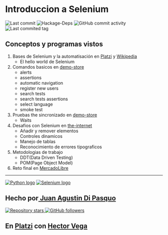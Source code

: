 # Introduccion a Selenium

![Last commit](https://img.shields.io/github/last-commit/jad200/introduccion_Selenium) ![Hackage-Deps](https://img.shields.io/hackage-deps/v/selenium) ![GitHub commit activity](https://bit.ly/3yxGkvd) ![Last commited tag](https://bit.ly/39nrXPP) 

## Conceptos y programas vistos

1.	Bases de Selenium y la automatisación en [Platzi](https://platzi.com/home "Platzi") y [Wikipedia](https://www.wikipedia.org "Wikipedia")
	- El hello world  de Selenium
2. Comandos basicos en [demo-store](http://demo-store.seleniumacademy.com/ "demo-store") 
	- alerts
	- assertions
	- automatic navigation
	- register new users
	- search tests
	- search tests assertions
	- select language
	- smoke test
3.	Pruebas the sincronizado en [demo-store](http://demo-store.seleniumacademy.com/ "demo-store") 
	- Waits
4.	Desafios con Selenium en [the-internet](http://the-internet.herokuapp.com/ "the-internet")
	- Añadir y remover elementos
	- Controles dinamicos
	- Manejo de tablas
	- Reconocimiento de errores tipograficos
5.	Metodologias de trabajo
	- DDT(Data Driven Testing)
	- POM(Page Object Model)
6.	Reto final en [MercadoLibre](http://mercadolibre.com "MercadoLibre")

------------
  [![Python logo](https://i.imgur.com/29fid2V.png  "Logo python")](https://www.python.org/)
  [![Selenium logo](https://i.imgur.com/5WtHnBd.png "Selenium Logo")](https://www.selenium.dev/ "Selenium Logo")

##  Hecho por[ Juan Agustin Di Pasquo](https://linkedin.com/in/juan-agustin-di-pasquo-jad " Juan Agustin Di Pasquo")

<a href='https://github.com/JAD200/introduccion_Selenium' target='_blank' rel="noreferrer" rel="noopener"><img alt="Repository stars" src='https://bit.ly/3NaTimO'> <a href='https://github.com/JAD200' target='_blank' rel="noreferrer" rel="noopener"><img alt="GitHub followers" src="https://bit.ly/3Po00Yr"></a>
## En [Platzi](https://platzi.com/ "Platzi") con [Hector Vega](https://bit.ly/39h698c)
